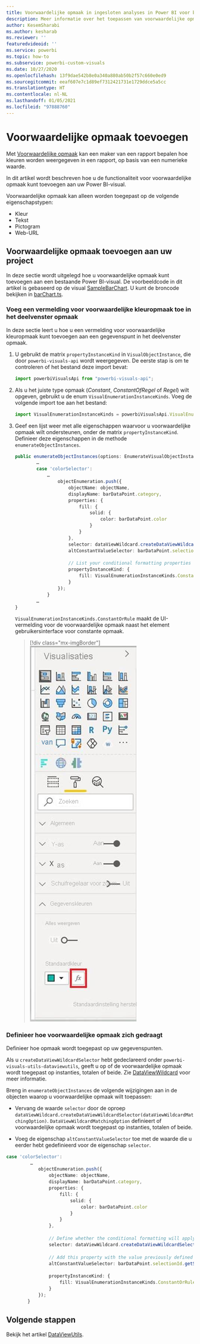 ```yaml
---
title: Voorwaardelijke opmaak in ingesloten analyses in Power BI voor betere ingesloten BI-inzichten
description: Meer informatie over het toepassen van voorwaardelijke opmaak voor uw Power BI-visualproject. Maak betere geïntegreerde BI-inzichten mogelijk met geïntegreerde analytische gegevens voor Power BI.
author: KesemSharabi
ms.author: kesharab
ms.reviewer: ''
featuredvideoid: ''
ms.service: powerbi
ms.topic: how-to
ms.subservice: powerbi-custom-visuals
ms.date: 10/27/2020
ms.openlocfilehash: 13f9dae542b8e0a340a880ab50b2f57c660e0ed9
ms.sourcegitcommit: eeaf607e7c1d89ef7312421731e1729ddce5a5cc
ms.translationtype: HT
ms.contentlocale: nl-NL
ms.lasthandoff: 01/05/2021
ms.locfileid: "97888760"
---
```

# <a name="add-conditional-formatting"></a>Voorwaardelijke opmaak toevoegen

Met [Voorwaardelijke opmaak](../../visuals/service-tips-and-tricks-for-color-formatting.md#conditional-formatting-for-visualizations) kan een maker van een rapport bepalen hoe kleuren worden weergegeven in een rapport, op basis van een numerieke waarde.

In dit artikel wordt beschreven hoe u de functionaliteit voor voorwaardelijke opmaak kunt toevoegen aan uw Power BI-visual.

Voorwaardelijke opmaak kan alleen worden toegepast op de volgende eigenschapstypen:
* Kleur
* Tekst
* Pictogram
* Web-URL

## <a name="add-conditional-formatting-to-your-project"></a>Voorwaardelijke opmaak toevoegen aan uw project

In deze sectie wordt uitgelegd hoe u voorwaardelijke opmaak kunt toevoegen aan een bestaande Power BI-visual. De voorbeeldcode in dit artikel is gebaseerd op de visual [SampleBarChart](https://github.com/microsoft/PowerBI-visuals-sampleBarChart). U kunt de broncode bekijken in [barChart.ts](https://github.com/microsoft/PowerBI-visuals-sampleBarChart/blob/master/src/barChart.ts).

### <a name="add-a-conditional-color-formatting-entry-in-the-format-pane"></a>Voeg een vermelding voor voorwaardelijke kleuropmaak toe in het deelvenster opmaak

In deze sectie leert u hoe u een vermelding voor voorwaardelijke kleuropmaak kunt toevoegen aan een gegevenspunt in het deelvenster opmaak.

1. U gebruikt de matrix `propertyInstanceKind` in `VisualObjectInstance`, die door `powerbi-visuals-api` wordt weergegeven. De eerste stap is om te controleren of het bestand deze import bevat:

    ```typescript
    import powerbiVisualsApi from "powerbi-visuals-api";
    ```

2. Als u het juiste type opmaak (*Constant*, *ConstantOfRegel* of *Regel*) wilt opgeven, gebruikt u de enum `VisualEnumerationInstanceKinds`. Voeg de volgende import toe aan het bestand:

    ```typescript
    import VisualEnumerationInstanceKinds = powerbiVisualsApi.VisualEnumerationInstanceKinds;
    ```

3. Geef een lijst weer met alle eigenschappen waarvoor u voorwaardelijke opmaak wilt ondersteunen, onder de matrix `propertyInstanceKind`. Definieer deze eigenschappen in de methode `enumerateObjectInstances`.

    ```typescript
    public enumerateObjectInstances(options: EnumerateVisualObjectInstancesOptions): VisualObjectInstanceEnumeration {
            …
            case 'colorSelector':
                …
                    objectEnumeration.push({
                        objectName: objectName,
                        displayName: barDataPoint.category,
                        properties: {
                            fill: {
                                solid: {
                                    color: barDataPoint.color
                                }
                            }
                        },
                        selector: dataViewWildcard.createDataViewWildcardSelector(dataViewWildcard.DataViewWildcardMatchingOption.InstancesAndTotals),
                        altConstantValueSelector: barDataPoint.selectionId.getSelector(),

                        // List your conditional formatting properties
                        propertyInstanceKind: {
                            fill: VisualEnumerationInstanceKinds.ConstantOrRule
                        }
                    });
                }
            …
    }

    ```

    `VisualEnumerationInstanceKinds.ConstantOrRule` maakt de UI-vermelding voor de voorwaardelijke opmaak naast het element gebruikersinterface voor constante opmaak.

    >[!div class="mx-imgBorder"]
    >![Schermopname van de knop voorwaardelijke opmaak, zoals deze wordt weergegeven in Power BI, naast de knop voor normale kleur.](media/conditional-formatting/conditional-formatting-ui.png)

### <a name="define-how-conditional-formatting-behaves"></a>Definieer hoe voorwaardelijke opmaak zich gedraagt

Definieer hoe opmaak wordt toegepast op uw gegevenspunten.

Als u `createDataViewWildcardSelector` hebt gedeclareerd onder `powerbi-visuals-utils-dataviewutils`, geeft u op of de voorwaardelijke opmaak wordt toegepast op instanties, totalen of beide. Zie [DataViewWildcard](utils-dataview.md#) voor meer informatie.

Breng in `enumerateObjectInstances` de volgende wijzigingen aan in de objecten waarop u voorwaardelijke opmaak wilt toepassen:

 * Vervang de waarde `selector` door de oproep `dataViewWildcard.createDataViewWildcardSelector(dataViewWildcardMatchingOption)`. `DataViewWildcardMatchingOption` definieert of voorwaardelijke opmaak wordt toegepast op instanties, totalen of beide.

* Voeg de eigenschap `altConstantValueSelector` toe met de waarde die u eerder hebt gedefinieerd voor de eigenschap `selector`.

```typescript
case 'colorSelector':
         …
            objectEnumeration.push({
                objectName: objectName,
                displayName: barDataPoint.category,
                properties: {
                    fill: {
                        solid: {
                            color: barDataPoint.color
                        }
                    }
                },

                // Define whether the conditional formatting will apply to instances, totals, or both
                selector: dataViewWildcard.createDataViewWildcardSelector(dataViewWildcard.DataViewWildcardMatchingOption.InstancesAndTotals),

                // Add this property with the value previously defined for the selector property
                altConstantValueSelector: barDataPoint.selectionId.getSelector(),

                propertyInstanceKind: { 
                    fill: VisualEnumerationInstanceKinds.ConstantOrRule
                }
            });
        }

```

## <a name="next-steps"></a>Volgende stappen

Bekijk het artikel [DataViewUtils](utils-dataview.md).